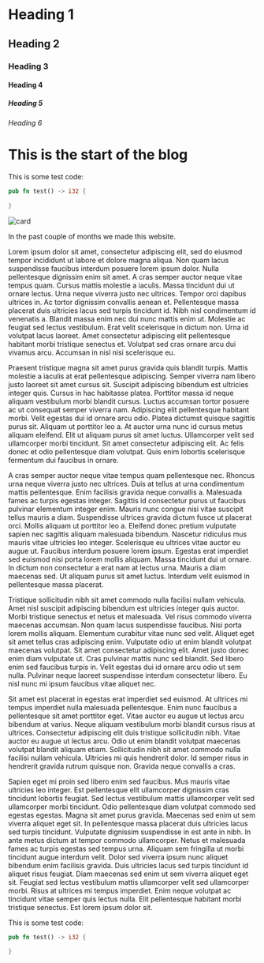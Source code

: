 # Heading 1

## Heading 2

### Heading 3

#### Heading 4

##### Heading 5

###### Heading 6

# This is the start of the blog

This is some test code: 

```rust
pub fn test() -> i32 {
    
}
```

![card](https://cards.scryfall.io/large/front/1/f/1feb13d0-1a62-4acd-9267-3b2df4b6a199.jpg?1562701835|https://cards.scryfall.io/large/front/4/4/4404fc9c-ef02-479c-9638-0cc163f0b48f.jpg?1626096359|https://cards.scryfall.io/large/front/b/f/bffa36ac-137d-481c-b1b7-76a88ef15d54.jpg?1651655118)

In the past couple of months we made this website.

Lorem ipsum dolor sit amet, consectetur adipiscing elit, sed do eiusmod tempor incididunt ut labore et dolore magna aliqua. Non quam lacus suspendisse faucibus interdum posuere lorem ipsum dolor. Nulla pellentesque dignissim enim sit amet. A cras semper auctor neque vitae tempus quam. Cursus mattis molestie a iaculis. Massa tincidunt dui ut ornare lectus. Urna neque viverra justo nec ultrices. Tempor orci dapibus ultrices in. Ac tortor dignissim convallis aenean et. Pellentesque massa placerat duis ultricies lacus sed turpis tincidunt id. Nibh nisl condimentum id venenatis a. Blandit massa enim nec dui nunc mattis enim ut. Molestie ac feugiat sed lectus vestibulum. Erat velit scelerisque in dictum non. Urna id volutpat lacus laoreet. Amet consectetur adipiscing elit pellentesque habitant morbi tristique senectus et. Volutpat sed cras ornare arcu dui vivamus arcu. Accumsan in nisl nisi scelerisque eu.

Praesent tristique magna sit amet purus gravida quis blandit turpis. Mattis molestie a iaculis at erat pellentesque adipiscing. Semper viverra nam libero justo laoreet sit amet cursus sit. Suscipit adipiscing bibendum est ultricies integer quis. Cursus in hac habitasse platea. Porttitor massa id neque aliquam vestibulum morbi blandit cursus. Luctus accumsan tortor posuere ac ut consequat semper viverra nam. Adipiscing elit pellentesque habitant morbi. Velit egestas dui id ornare arcu odio. Platea dictumst quisque sagittis purus sit. Aliquam ut porttitor leo a. At auctor urna nunc id cursus metus aliquam eleifend. Elit ut aliquam purus sit amet luctus. Ullamcorper velit sed ullamcorper morbi tincidunt. Sit amet consectetur adipiscing elit. Ac felis donec et odio pellentesque diam volutpat. Quis enim lobortis scelerisque fermentum dui faucibus in ornare.

A cras semper auctor neque vitae tempus quam pellentesque nec. Rhoncus urna neque viverra justo nec ultrices. Duis at tellus at urna condimentum mattis pellentesque. Enim facilisis gravida neque convallis a. Malesuada fames ac turpis egestas integer. Sagittis id consectetur purus ut faucibus pulvinar elementum integer enim. Mauris nunc congue nisi vitae suscipit tellus mauris a diam. Suspendisse ultrices gravida dictum fusce ut placerat orci. Mollis aliquam ut porttitor leo a. Eleifend donec pretium vulputate sapien nec sagittis aliquam malesuada bibendum. Nascetur ridiculus mus mauris vitae ultricies leo integer. Scelerisque eu ultrices vitae auctor eu augue ut. Faucibus interdum posuere lorem ipsum. Egestas erat imperdiet sed euismod nisi porta lorem mollis aliquam. Massa tincidunt dui ut ornare. In dictum non consectetur a erat nam at lectus urna. Mauris a diam maecenas sed. Ut aliquam purus sit amet luctus. Interdum velit euismod in pellentesque massa placerat.

Tristique sollicitudin nibh sit amet commodo nulla facilisi nullam vehicula. Amet nisl suscipit adipiscing bibendum est ultricies integer quis auctor. Morbi tristique senectus et netus et malesuada. Vel risus commodo viverra maecenas accumsan. Non quam lacus suspendisse faucibus. Nisi porta lorem mollis aliquam. Elementum curabitur vitae nunc sed velit. Aliquet eget sit amet tellus cras adipiscing enim. Vulputate odio ut enim blandit volutpat maecenas volutpat. Sit amet consectetur adipiscing elit. Amet justo donec enim diam vulputate ut. Cras pulvinar mattis nunc sed blandit. Sed libero enim sed faucibus turpis in. Velit egestas dui id ornare arcu odio ut sem nulla. Pulvinar neque laoreet suspendisse interdum consectetur libero. Eu nisl nunc mi ipsum faucibus vitae aliquet nec.

Sit amet est placerat in egestas erat imperdiet sed euismod. At ultrices mi tempus imperdiet nulla malesuada pellentesque. Enim nunc faucibus a pellentesque sit amet porttitor eget. Vitae auctor eu augue ut lectus arcu bibendum at varius. Neque aliquam vestibulum morbi blandit cursus risus at ultrices. Consectetur adipiscing elit duis tristique sollicitudin nibh. Vitae auctor eu augue ut lectus arcu. Odio ut enim blandit volutpat maecenas volutpat blandit aliquam etiam. Sollicitudin nibh sit amet commodo nulla facilisi nullam vehicula. Ultricies mi quis hendrerit dolor. Id semper risus in hendrerit gravida rutrum quisque non. Gravida neque convallis a cras.

Sapien eget mi proin sed libero enim sed faucibus. Mus mauris vitae ultricies leo integer. Est pellentesque elit ullamcorper dignissim cras tincidunt lobortis feugiat. Sed lectus vestibulum mattis ullamcorper velit sed ullamcorper morbi tincidunt. Odio pellentesque diam volutpat commodo sed egestas egestas. Magna sit amet purus gravida. Maecenas sed enim ut sem viverra aliquet eget sit. In pellentesque massa placerat duis ultricies lacus sed turpis tincidunt. Vulputate dignissim suspendisse in est ante in nibh. In ante metus dictum at tempor commodo ullamcorper. Netus et malesuada fames ac turpis egestas sed tempus urna. Aliquam sem fringilla ut morbi tincidunt augue interdum velit. Dolor sed viverra ipsum nunc aliquet bibendum enim facilisis gravida. Duis ultricies lacus sed turpis tincidunt id aliquet risus feugiat. Diam maecenas sed enim ut sem viverra aliquet eget sit. Feugiat sed lectus vestibulum mattis ullamcorper velit sed ullamcorper morbi. Risus at ultrices mi tempus imperdiet. Enim neque volutpat ac tincidunt vitae semper quis lectus nulla. Elit pellentesque habitant morbi tristique senectus. Est lorem ipsum dolor sit.


This is some test code: 

```rust
pub fn test() -> i32 {
    
}
```